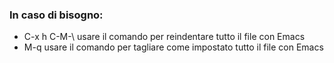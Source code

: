 ### In caso di bisogno: 
- C-x h C-M-\ usare il comando per reindentare tutto il file con Emacs 
- M-q usare il comando per tagliare come impostato tutto il file con Emacs 